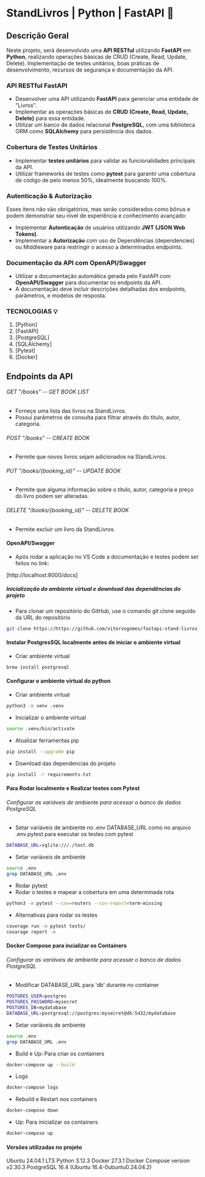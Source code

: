 # StandLivros | Python | FastAPI :book:

## Descrição Geral

Neste projeto, será desenvolvido uma **API RESTful** utilizando **FastAPI** em **Python**, realizando operações básicas de CRUD (Create, Read, Update, Delete). 
Implementação de testes unitários, boas práticas de desenvolvimento, recursos de segurança e documentação da API.

### API RESTful FastAPI
- Desenvolver uma API utilizando **FastAPI** para gerenciar uma entidade de "Livros".
- Implementar as operações básicas de **CRUD (Create, Read, Update, Delete)** para essa entidade.
- Utilizar um banco de dados relacional **PostgreSQL**, com uma biblioteca ORM como **SQLAlchemy** para persistência dos dados.

### Cobertura de Testes Unitários
- Implementar **testes unitários** para validar as funcionalidades principais da API.
- Utilizar frameworks de testes como **pytest** para garantir uma cobertura de código de pelo menos 50%, idealmente buscando 100%.

### Autenticação & Autorização
Esses itens não são obrigatórios, mas serão considerados como bônus e podem demonstrar seu nível de experiência e conhecimento avançado:
- Implementar **Autenticação** de usuários utilizando **JWT (JSON Web Tokens)**.
- Implementar a **Autorização** com uso de Dependências (dependencies) ou Middleware para restringir o acesso a determinados endpoints. 

### Documentação da API com OpenAPI/Swagger
- Utilizar a documentação automática gerada pelo FastAPI com **OpenAPI/Swagger** para documentar os endpoints da API.
- A documentação deve incluir descrições detalhadas dos endpoints, parâmetros, e modelos de resposta.

### TECNOLOGIAS :bulb:

1. [Python]
2. [FastAPI]
3. [PostgreSQL]
4. [SQLAlchemy]
5. [Pytest]
6. [Docker]


## Endpoints da API 

###### GET "/books" -- GET BOOK LIST
- Forneçe uma lista das livros na StandLivros.
- Possui parâmetros de consulta para filtrar através do título, autor, categoria.

###### POST "/books" -- CREATE BOOK
- Permite que novos livros sejam adicionados na StandLivros.

###### PUT "/books/{booking_id}" -- UPDATE BOOK
- Permite que alguma informação sobre o título, autor, categoria e preço do livro podem ser alteradas.

###### DELETE "/books/{booking_id}" -- DELETE BOOK
- Permite excluir um livro da StandLivros.

#### OpenAPI/Swagger
- Após rodar a aplicação no VS Code a documentação e testes podem ser feitos no link:
  
[http://localhost:8000/docs]


##### Inicialização do ambiente virtual e download das dependências do projeto

- Para clonar um repositório do GitHub, use o comando git clone seguido da URL do repositório
```sh
git clone https://https://github.com/vitorvogomes/fastapi-stand-livros.git
```

#### Instalar PostgresSQL localmente antes de iniciar o ambiente virtual
- Criar ambiente virtual
```sh
brew install postgresql
```

#### Configurar o ambiente virtual do python
- Criar ambiente virtual
```sh
python3 -m venv .venv
```

- Inicializar o ambiente virtual
```sh
source .venv/bin/activate
```

- Atualizar ferramentas pip
```sh
pip install --upgrade pip
```

- Download das dependencias do projeto
```sh
pip install -r requirements.txt
```

#### Para Rodar localmente e Realizar testes com Pytest
###### Configurar as variáveis de ambiente para acessar o banco de dados PostgreSQL
- Setar variáveis de ambiente no .env DATABASE_URL como no arquivo .env.pytest para executar os testes com pytest
```sh
DATABASE_URL=sqlite:///./test.db
```

- Setar variáveis de ambiente
```sh
source .env
grep DATABASE_URL .env
```

- Rodar pytest
- Rodar o testes e mapear a cobertura em uma determinada rota
```sh
python3 -m pytest --cov=routers --cov-report=term-missing

```

- Alternativas para rodar os testes
```sh
coverage run -m pytest tests/
covarage report -m

```

#### Docker Compose para incializar os Containers
###### Configurar as variáveis de ambiente para acessar o banco de dados PostgreSQL
- Modificar DATABASE_URL para 'db' durante no container 
```sh
POSTGRES_USER=postgres
POSTGRES_PASSWORD=mysecret
POSTGRES_DB=mydatabase
DATABASE_URL=postgresql://postgres:mysecret@db:5432/mydatabase
```

- Setar variáveis de ambiente
```sh
source .env
grep DATABASE_URL .env
```

- Build e Up: Para criar os containers
```sh
docker-compose up --build
```

- Logs
```sh
docker-compose logs
```

- Rebuild e Restart nos containers
```sh
docker-compose down
```

- Up: Para inicializar os containers
```sh
docker-compose up
```


#### Versões utilizadas no projeto

Ubuntu 24.04.1 LTS
Python 3.12.3
Docker 27.3.1
Docker Compose version v2.30.3
PostgreSQL 16.4 (Ubuntu 16.4-0ubuntu0.24.04.2)